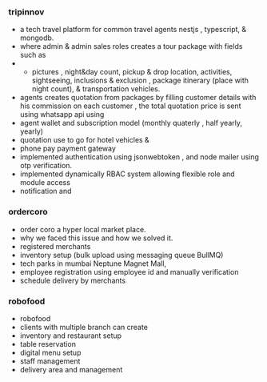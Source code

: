 ### tripinnov

- a tech travel platform for common travel agents nestjs , typescript, & mongodb.
- where admin & admin sales roles creates a tour package with fields such as
- - pictures , night&day count, pickup & drop location, activities, sightseeing, inclusions & exclusion , package itinerary (place with night count), & transportation vehicles.
- agents creates quotation from packages by filling customer details with his commission on each customer , the total quotation price is sent using whatsapp api using
- agent wallet and subscription model (monthly quaterly , half yearly, yearly)
- quotation use to go for hotel vehicles &
- phone pay payment gateway
- implemented authentication using jsonwebtoken , and node mailer using otp verification.
- implemented dynamically RBAC system allowing flexible role and module access
- notification and

### ordercoro

- order coro a hyper local market place.
- why we faced this issue and how we solved it.
- registered merchants
- inventory setup (bulk upload using messaging queue BullMQ)
- tech parks in mumbai Neptune Magnet Mall,
- employee registration using employee id and manually verification
- schedule delivery by merchants

### robofood

- robofood
- clients with multiple branch can create
- inventory and restaurant setup
- table reservation
- digital menu setup
- staff management
- delivery area and management
